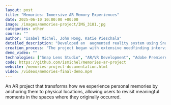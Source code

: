 ```yaml
---
layout: post
title: "Memories: Immersive AR Memory Experiences"
date: 2025-06-10 10:00:00 +00:00
image: /images/memories-project/IMG_3181.jpg
categories: other
course: ""
author: "Isabel Michel, John Hong, Katie Pieschala"
detailed_description: "Developed an  augmented reality system using Snap's Spectacles that allows users to create and revisit immersive, location-based memory experiences. The project explores how AR can deepen our connection to personal memories by anchoring them to physical spaces, enabling users to 'walk back into' meaningful moments from their past."
creation_process: "The project began with extensive needfinding interviews to understand how people relate to memory and place. We discovered that memory is more than recollection—it's relocation. People want to return to the feeling of a moment, and location is often the strongest trigger for emotional transport. We prototyped multiple iterations: starting with VR memory sharing, exploring AR gifting concepts, and finally developing a location-based AR system using Snap's Lens Studio. Despite technical challenges with Custom Locations, we successfully pivoted to Image Marker recognition to create a working prototype that anchored memories to specific visual markers in real-world spaces."
demo_video: ""
technologies: ["Snap Lens Studio", "AR/VR Development", "Adobe Premiere Pro", "Adobe Illustrator", "3D Modeling", "User Research", "Prototyping"]
code: https://github.com/ismichel/memories-ar-project
website: /memories-project-documentation.html
video: /videos/memories-final-demo.mp4
---
```


An AR project that transforms how we experience personal memories by anchoring them to physical locations, allowing users to revisit meaningful moments in the spaces where they originally occurred.
